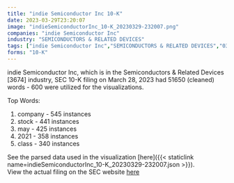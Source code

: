 ```yaml
---
title: "indie Semiconductor Inc 10-K"
date: 2023-03-29T23:20:07
image: "indieSemiconductorInc_10-K_20230329-232007.png"
companies: "indie Semiconductor Inc"
industry: "SEMICONDUCTORS & RELATED DEVICES"
tags: ["indie Semiconductor Inc","SEMICONDUCTORS & RELATED DEVICES","03-28-2023","10-K"]
forms: "10-K"
---
```

indie Semiconductor Inc, which is in the Semiconductors & Related Devices [3674] industry, SEC 10-K filing on March 28, 2023 had 51650 (cleaned) words - 600 were utilized for the visualizations.

Top Words:
1. company - 545 instances
2. stock - 441 instances
3. may - 425 instances
4. 2021 - 358 instances
5. class - 340 instances


See the parsed data used in the visualization [here]({{< staticlink name=indieSemiconductorInc_10-K_20230329-232007.json >}}).  
View the actual filing on the SEC website [here](https://www.sec.gov/Archives/edgar/data/1841925/0001628280-23-009556.txt)